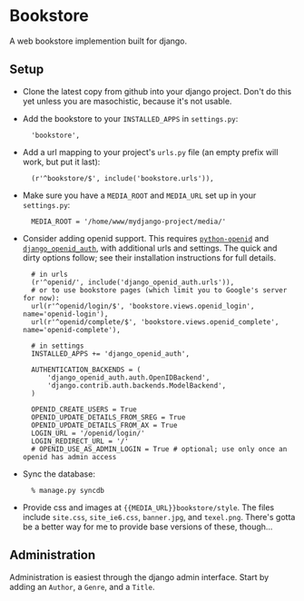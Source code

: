 Bookstore
=========

A web bookstore implemention built for django.

Setup
-----

* Clone the latest copy from github into your django project. Don't do this yet unless you are masochistic, because it's not usable.
* Add the bookstore to your `INSTALLED_APPS` in `settings.py`:

        'bookstore',
    
* Add a url mapping to your project's `urls.py` file (an empty prefix will work, but put it last):

        (r'^bookstore/$', include('bookstore.urls')),
        
* Make sure you have a `MEDIA_ROOT` and `MEDIA_URL` set up in your `settings.py`:

        MEDIA_ROOT = '/home/www/mydjango-project/media/'
        
* Consider adding openid support. This requires [`python-openid`](https://github.com/openid/python-openid/downloads) and [`django_openid_auth`](https://launchpad.net/django-openid-auth/+download), with additional urls and settings. The quick and dirty options follow; see their installation instructions for full details.

        # in urls
        (r'^openid/', include('django_openid_auth.urls')),
        # or to use bookstore pages (which limit you to Google's server for now):
        url(r'^openid/login/$', 'bookstore.views.openid_login', name='openid-login'),
        url(r'^openid/complete/$', 'bookstore.views.openid_complete', name='openid-complete'),
        
        # in settings
        INSTALLED_APPS += 'django_openid_auth',
        
        AUTHENTICATION_BACKENDS = (
            'django_openid_auth.auth.OpenIDBackend',
            'django.contrib.auth.backends.ModelBackend',
        )
        
        OPENID_CREATE_USERS = True
        OPENID_UPDATE_DETAILS_FROM_SREG = True
        OPENID_UPDATE_DETAILS_FROM_AX = True
        LOGIN_URL = '/openid/login/'
        LOGIN_REDIRECT_URL = '/'
        # OPENID_USE_AS_ADMIN_LOGIN = True # optional; use only once an openid has admin access
        
* Sync the database:

        % manage.py syncdb
        
* Provide css and images at `{{MEDIA_URL}}bookstore/style`. The files include `site.css`, `site_ie6.css`, `banner.jpg`, and `texel.png`. There's gotta be a better way for me to provide base versions of these, though...

Administration
--------------

Administration is easiest through the django admin interface. Start by adding an `Author`, a `Genre`, and a `Title`.